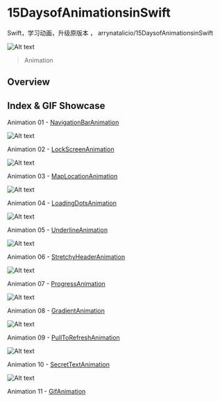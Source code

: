 # 15DaysofAnimationsinSwift
Swift，学习动画，升级原版本 ， arrynatalicio/15DaysofAnimationsinSwift




![Alt text](https://raw.githubusercontent.com/coyingcat/15DaysofAnimationsinSwift/master/github-cover-image.png)


> Animation 

## Overview ##


## Index & GIF Showcase ##

Animation 01 - [NavigationBarAnimation](https://github.com/coyingcat/15DaysofAnimationsinSwift/blob/master/Anima_01%20-%20NavigationBar/NavigationBarAnimation.gif)

![Alt text](https://raw.githubusercontent.com/coyingcat/15DaysofAnimationsinSwift/master/Anima_01%20-%20NavigationBar/NavigationBarAnimation.gif)

Animation 02 - [LockScreenAnimation](https://github.com/coyingcat/15DaysofAnimationsinSwift/tree/master/Anima_02%20-%20LockScreenAnimation)

![Alt text](https://raw.githubusercontent.com/coyingcat/15DaysofAnimationsinSwift/master/Anima_02%20-%20LockScreen/LockScreenAnimation.gif)

Animation 03 - [MapLocationAnimation](https://github.com/coyingcat/15DaysofAnimationsinSwift/tree/master/Anima_03%20-%20MapLocationAnimation)

![Alt text](https://raw.githubusercontent.com/coyingcat/15DaysofAnimationsinSwift/master/Anima_03%20-%20MapLocation/MapLocationAnimation.gif)

Animation 04 - [LoadingDotsAnimation](https://github.com/coyingcat/15DaysofAnimationsinSwift/tree/master/Anima_04%20-%20LoadingDotsAnimation)

![Alt text](https://raw.githubusercontent.com/coyingcat/15DaysofAnimationsinSwift/master/Anima_04%20-%20LoadingDots/LoadingDotsAnimation.gif)

Animation 05 - [UnderlineAnimation](https://github.com/coyingcat/15DaysofAnimationsinSwift/tree/master/Anima_05%20-%20UnderlineAnimation)

![Alt text](https://raw.githubusercontent.com/coyingcat/15DaysofAnimationsinSwift/master/Anima_05%20-%20Underline/UnderlineAnimation.gif)

Animation 06 - [StretchyHeaderAnimation](https://github.com/coyingcat/15DaysofAnimationsinSwift/tree/master/Anima_06%20-%20StretchyHeaderAnimation)

![Alt text](https://github.com/coyingcat/15DaysofAnimationsinSwift/raw/master/Anima_06%20-%20StretchyHeader/StretchyHeaderAnimation.gif)

Animation 07 - [ProgressAnimation](https://github.com/coyingcat/15DaysofAnimationsinSwift/tree/master/Anima_07%20-%20ProgressAnimation)

![Alt text](https://raw.githubusercontent.com/coyingcat/15DaysofAnimationsinSwift/master/Anima_07%20-%20Progress/ProgressAnimation.gif)

Animation 08 - [GradientAnimation](https://github.com/coyingcat/15DaysofAnimationsinSwift/tree/master/Anima_08%20-%20GradientAnimation)

![Alt text](https://raw.githubusercontent.com/coyingcat/15DaysofAnimationsinSwift/master/Anima_08%20-%20Gradient/GradientAnimation.gif)

Animation 09 - [PullToRefreshAnimation](https://github.com/coyingcat/15DaysofAnimationsinSwift/tree/master/Anima_09%20-%20PullToRefreshAnimation)

![Alt text](https://raw.githubusercontent.com/coyingcat/15DaysofAnimationsinSwift/master/Anima_09%20-%20PullToRefresh/PullToRefreshAnimation.gif)

Animation 10 - [SecretTextAnimation](https://github.com/coyingcat/15DaysofAnimationsinSwift/tree/master/Anima_10%20-%20SecretTextAnimation)

![Alt text](https://github.com/coyingcat/15DaysofAnimationsinSwift/raw/master/Anima_10%20-%20SecretText/SecretTextAnimation.gif)

Animation 11 - [GifAnimation](https://github.com/coyingcat/15DaysofAnimationsinSwift/tree/master/Anima_11%20-%20GifAnimation)

